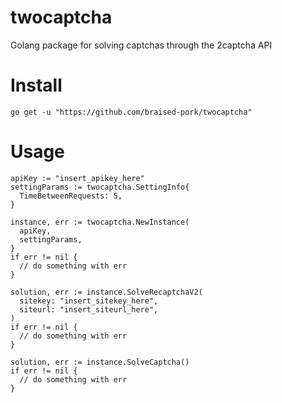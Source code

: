 # twocaptcha
Golang package for solving captchas through the 2captcha API

# Install
```
go get -u "https://github.com/braised-pork/twocaptcha"
```

# Usage
```
apiKey := "insert_apikey_here"
settingParams := twocaptcha.SettingInfo{
  TimeBetweenRequests: 5,
}

instance, err := twocaptcha.NewInstance(
  apiKey,
  settingParams,
}
if err != nil {
  // do something with err
}

solution, err := instance.SolveRecaptchaV2(
  sitekey: "insert_sitekey_here",
  siteurl: "insert_siteurl_here",
)
if err != nil {
  // do something with err
}

solution, err := instance.SolveCaptcha()
if err != nil {
  // do something with err
}
```


